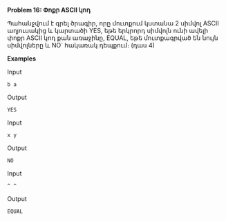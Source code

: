 **Problem 16: Փոքր ASCII կոդ**

Պահանջվում է գրել ծրագիր, որը մուտքում կստանա 2 սիմվոլ ASCII աղյուսակից և կարտածի YES, եթե երկրորդ սիմվոլն ունի ավելի փոքր ASCII կոդ քան առաջինը, EQUAL, եթե մուտքագրված են նույն սիմվոլները և NO` հակառակ դեպքում։ (դաս 4)

**Examples**

Input
```
b a
```

Output
```
YES
```

Input
```
x y
```

Output
```
NO
```

Input
```
^ ^
```

Output
```
EQUAL
```
